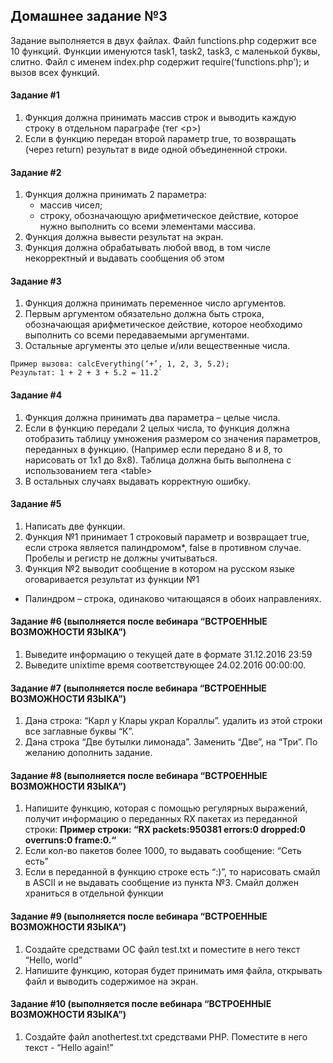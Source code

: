 ## Домашнее задание №3

Задание выполняется в двух файлах. 
Файл functions.php содержит все 10 функций. 
Функции именуются task1, task2, task3, с маленькой буквы, слитно. 
Файл с именем index.php содержит require(‘functions.php’); и вызов всех функций.

#### Задание #1
1. Функция должна принимать массив строк и выводить каждую строку в отдельном параграфе (тег \<p>)
2. Если в функцию передан второй параметр true, то возвращать (через return) результат в виде одной объединенной строки.

#### Задание #2
1. Функция должна принимать 2 параметра:
    - массив чисел;
    - строку, обозначающую арифметическое действие,    которое нужно выполнить со всеми элементами массива.
2. Функция должна вывести результат на экран.
3. Функция должна обрабатывать любой ввод, в том числе некорректный и выдавать сообщения об этом

#### Задание #3
1. Функция должна принимать переменное число аргументов.
2. Первым аргументом обязательно должна быть строка, обозначающая арифметическое действие, которое необходимо выполнить со всеми передаваемыми аргументами.
3. Остальные аргументы это целые и/или вещественные числа.

```
Пример вызова: calcEverything(‘+’, 1, 2, 3, 5.2);
Результат: 1 + 2 + 3 + 5.2 = 11.2`
```

#### Задание #4
1. Функция должна принимать два параметра – целые числа. 
2. Если в функцию передали 2 целых числа, то функция должна отобразить таблицу умножения размером со значения параметров, переданных в функцию. 
(Например если передано 8 и 8, то нарисовать от 1х1 до 8х8). 
Таблица должна быть выполнена с использованием тега \<table>
3. В остальных случаях выдавать корректную ошибку.

#### Задание #5
1. Написать две функции.
2. Функция №1 принимает 1 строковый параметр и возвращает true, если строка является палиндромом*, false в противном случае. Пробелы и регистр не должны учитываться.
3. Функция №2 выводит сообщение в котором на русском языке оговаривается результат из функции №1

* Палиндром – строка, одинаково читающаяся в обоих направлениях.

#### Задание #6 (выполняется после вебинара “ВСТРОЕННЫЕ ВОЗМОЖНОСТИ ЯЗЫКА”)
1. Выведите информацию о текущей дате в формате 31.12.2016 23:59
2. Выведите unixtime время соответствующее 24.02.2016 00:00:00.


#### Задание #7 (выполняется после вебинара “ВСТРОЕННЫЕ ВОЗМОЖНОСТИ ЯЗЫКА”)
1. Дана строка: “Карл у Клары украл Кораллы”. удалить из этой строки все заглавные буквы “К”.
2. Дана строка “Две бутылки лимонада”. Заменить “Две”, на “Три”. По желанию дополнить задание.

#### Задание #8 (выполняется после вебинара “ВСТРОЕННЫЕ ВОЗМОЖНОСТИ ЯЗЫКА”)
1. Напишите функцию, которая с помощью регулярных выражений, получит информацию о переданных RX пакетах из переданной строки:
__Пример строки: “RX packets:950381 errors:0 dropped:0 overruns:0 frame:0.“__
2. Если кол-во пакетов более 1000, то выдавать сообщение: “Сеть есть”
3. Если в переданной в функцию строке есть “:)”, то нарисовать смайл в ASCII и не выдавать сообщение из пункта №3. Смайл должен храниться в отдельной функции

#### Задание #9 (выполняется после вебинара “ВСТРОЕННЫЕ ВОЗМОЖНОСТИ ЯЗЫКА”)

1. Создайте средствами ОС файл test.txt и поместите в него текст “Hello, world” 
2. Напишите функцию, которая будет принимать имя файла, открывать файл и выводить содержимое на экран.

#### Задание #10 (выполняется после вебинара “ВСТРОЕННЫЕ ВОЗМОЖНОСТИ ЯЗЫКА”)

1. Создайте файл anothertest.txt средствами PHP. Поместите в него текст - “Hello again!”
